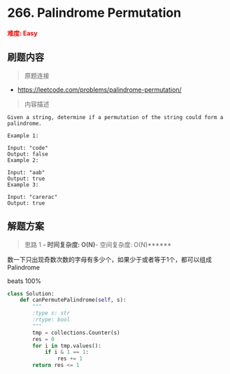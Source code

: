 # 266. Palindrome Permutation

**<font color=red>难度: Easy</font>**

## 刷题内容

> 原题连接

* https://leetcode.com/problems/palindrome-permutation/

> 内容描述

```
Given a string, determine if a permutation of the string could form a palindrome.

Example 1:

Input: "code"
Output: false
Example 2:

Input: "aab"
Output: true
Example 3:

Input: "carerac"
Output: true
```

## 解题方案

> 思路 1
******- 时间复杂度: O(N)******- 空间复杂度: O(N)******

数一下只出现奇数次数的字母有多少个，如果少于或者等于1个，都可以组成Palindrome

beats 100%

```python
class Solution:
    def canPermutePalindrome(self, s):
        """
        :type s: str
        :rtype: bool
        """
        tmp = collections.Counter(s)
        res = 0
        for i in tmp.values():
            if i & 1 == 1:
                res += 1
        return res <= 1
```
